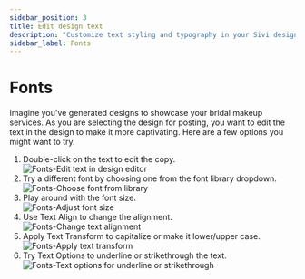 ```yaml
---
sidebar_position: 3
title: Edit design text
description: "Customize text styling and typography in your Sivi designs to match your brand voice."
sidebar_label: Fonts
---
```


# Fonts

Imagine you've generated designs to showcase your bridal makeup services. As you are selecting the design for posting, you want to edit the text in the design to make it more captivating. Here are a few options you might want to try.

<ol>
   <li>Double-click on the text to edit the copy.</li>
   <img src="/img/editing-your-design/fonts/1_fonts_edit-text-in-design-editor.png" alt="Fonts-Edit text in design editor" />
   <li>Try a different font by choosing one from the font library dropdown.</li>
   <img src="/img/editing-your-design/fonts/2_fonts_choose-font.png" alt="Fonts-Choose font from library" />
   <li>Play around with the font size.</li>
   <img src="/img/editing-your-design/fonts/3_fonts_change-font-size.png" alt="Fonts-Adjust font size" />
   <li>Use Text Align to change the alignment.</li>
   <img src="/img/editing-your-design/fonts/4_fonts_align-text.png" alt="Fonts-Change text alignment" />
   <li>Apply Text Transform to capitalize or make it lower/upper case.</li>
   <img src="/img/editing-your-design/fonts/5_fonts_text-case-transform.png" alt="Fonts-Apply text transform" />
   <li>Try Text Options to underline or strikethrough the text.</li>
   <img src="/img/editing-your-design/fonts/6_fonts_text-options-bold-underline-strikethrough.png" alt="Fonts-Text options for underline or strikethrough" />
</ol>